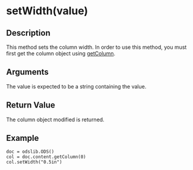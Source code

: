 # setWidth(value) #

## Description ##

This method sets the column width.  In order to use this method, you must first get the column object using [getColumn](getColumn.md).

## Arguments ##

The value is expected to be a string containing the value.

## Return Value ##

The column object modified is returned.

## Example ##
```
doc = odslib.ODS()
col = doc.content.getColumn(0)
col.setWidth("0.5in")
```